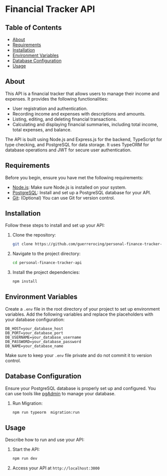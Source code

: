 # Financial Tracker API

## Table of Contents

- [About](#about)
- [Requirements](#requirements)
- [Installation](#installation)
- [Environment Variables](#environment-variables)
- [Database Configuration](#database-configuration)
- [Usage](#usage)

## About

This API is a financial tracker that allows users to manage their income and expenses. It provides the following functionalities:

- User registration and authentication.
- Recording income and expenses with descriptions and amounts.
- Listing, editing, and deleting financial transactions.
- Calculating and displaying financial summaries, including total income, total expenses, and balance.

The API is built using Node.js and Express.js for the backend, TypeScript for type checking, and PostgreSQL for data storage. It uses TypeORM for database operations and JWT for secure user authentication.

## Requirements

Before you begin, ensure you have met the following requirements:

- [Node.js](https://nodejs.org/): Make sure Node.js is installed on your system.
- [PostgreSQL](https://www.postgresql.org/): Install and set up a PostgreSQL database for your API.
- [Git](https://git-scm.com/): (Optional) You can use Git for version control.

## Installation

Follow these steps to install and set up your API:

1. Clone the repository:

   ```bash
   git clone https://github.com/guerrerocing/personal-finance-tracker-api.git
   ```

2. Navigate to the project directory:

   ```bash
   cd personal-finance-tracker-api
   ```

3. Install the project dependencies:

   ```bash
   npm install
   ```

## Environment Variables

Create a `.env` file in the root directory of your project to set up environment variables. Add the following variables and replace the placeholders with your database configuration:

```dotenv
DB_HOST=your_database_host
DB_PORT=your_database_port
DB_USERNAME=your_database_username
DB_PASSWORD=your_database_password
DB_NAME=your_database_name
```

Make sure to keep your `.env` file private and do not commit it to version control.

## Database Configuration

Ensure your PostgreSQL database is properly set up and configured. You can use tools like [pgAdmin](https://www.pgadmin.org/) to manage your database.

1. Run Migration:
   ```bash
   npm run typeorm  migration:run
   ```

## Usage

Describe how to run and use your API:

1. Start the API:

   ```bash
   npm run dev
   ```

2. Access your API at `http://localhost:3000`
